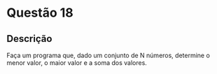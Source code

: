 # Questão 18

## Descrição
Faça um programa que, dado um conjunto de N números, determine o menor valor, o maior valor e a soma
dos valores.
